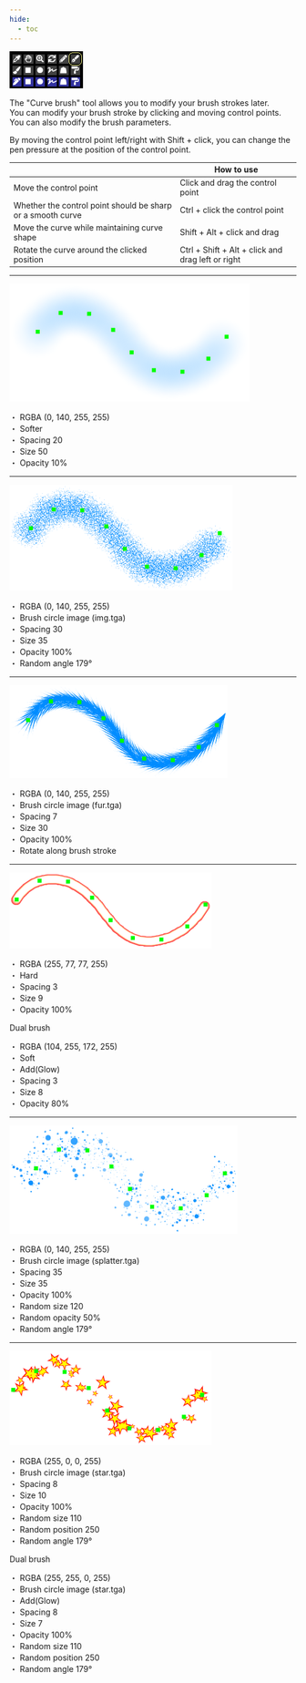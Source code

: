 ```yaml
---
hide:
  - toc
---
```


<!-- https://steamcommunity.com/sharedfiles/filedetails/?id=2971093834 -->

![select_tool_curve_brush](./image/select_tool_curve_brush.png)

The "Curve brush" tool allows you to modify your brush strokes later. <br />
You can modify your brush stroke by clicking and moving control points. <br />
You can also modify the brush parameters.

By moving the control point left/right with Shift + click, you can change the pen pressure at the position of the control point.

|  | How to use |
| ------ | ----------- |
| Move the control point       | Click and drag the control point |
| Whether the control point should be sharp or a smooth curve | Ctrl + click the control point |
| Move the curve while maintaining curve shape | Shift + Alt + click and drag |
| Rotate the curve around the clicked position | Ctrl + Shift + Alt + click and drag left or right |

---

![curve_brush_airbrush](./image/curve_brush_airbrush.png)

・ RGBA (0, 140, 255, 255) <br />
・ Softer <br />
・ Spacing 20 <br />
・ Size 50 <br />
・ Opacity 10%

---

![curve_brush_circle_img](./image/curve_brush_circle_img.png)

・ RGBA (0, 140, 255, 255) <br />
・ Brush circle image (img.tga) <br />
・ Spacing 30 <br />
・ Size 35 <br />
・ Opacity 100% <br />
・ Random angle 179°

---

![curve_brush_fur](./image/curve_brush_fur.png)

・ RGBA (0, 140, 255, 255) <br />
・ Brush circle image (fur.tga) <br />
・ Spacing 7 <br />
・ Size 30 <br />
・ Opacity 100% <br />
・ Rotate along brush stroke

---

![curve_brush_lighting_line](./image/curve_brush_lighting_line.png)

・ RGBA (255, 77, 77, 255) <br />
・ Hard <br />
・ Spacing 3 <br />
・ Size 9 <br />
・ Opacity 100%

Dual brush

・ RGBA (104, 255, 172, 255) <br />
・ Soft <br />
・ Add(Glow) <br />
・ Spacing 3 <br />
・ Size 8 <br />
・ Opacity 80%

---

![curve_brush_splatter](./image/curve_brush_splatter.png)

・ RGBA (0, 140, 255, 255) <br />
・ Brush circle image (splatter.tga) <br />
・ Spacing 35 <br />
・ Size 35 <br />
・ Opacity 100% <br />
・ Random size 120 <br />
・ Random opacity 50% <br />
・ Random angle 179°

---

![curve_brush_star](./image/curve_brush_star.png)

・ RGBA (255, 0, 0, 255) <br />
・ Brush circle image (star.tga) <br />
・ Spacing 8 <br />
・ Size 10 <br />
・ Opacity 100% <br />
・ Random size 110 <br />
・ Random position 250 <br />
・ Random angle 179°

Dual brush

・ RGBA (255, 255, 0, 255) <br />
・ Brush circle image (star.tga) <br />
・ Add(Glow) <br />
・ Spacing 8 <br />
・ Size 7 <br />
・ Opacity 100% <br />
・ Random size 110 <br />
・ Random position 250 <br />
・ Random angle 179°
